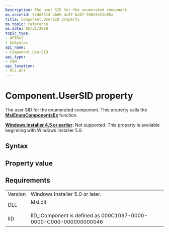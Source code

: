 ```yaml
---
Description: The user SID for the enumerated component.
ms.assetid: 52dd8514-bb06-4c67-ba07-950e5e21b85a
title: Component.UserSID property
ms.topic: reference
ms.date: 05/31/2018
topic_type: 
- APIRef
- kbSyntax
api_name: 
- Component.UserSID
api_type: 
- COM
api_location: 
- Msi.dll
---
```


# Component.UserSID property

The user SID for the enumerated component. This property calls the [**MsiEnumComponentsEx**](/windows/desktop/api/Msi/nf-msi-msienumcomponentsexa) function.

**[Windows Installer 4.5 or earlier](not-supported-in-windows-installer-4-5.md):** Not supported. This property is available beginning with Windows Installer 5.0.

## Syntax

## Property value

## Requirements



|                    |                                                                                    |
|--------------------|------------------------------------------------------------------------------------|
| Version<br/> | Windows Installer 5.0 or later.<br/>                                         |
| DLL<br/>     | <dl> <dt>Msi.dll</dt> </dl> |
| IID<br/>     | IID\_IComponent is defined as 000C1097-0000-0000-C000-000000000046<br/>      |



 

 





